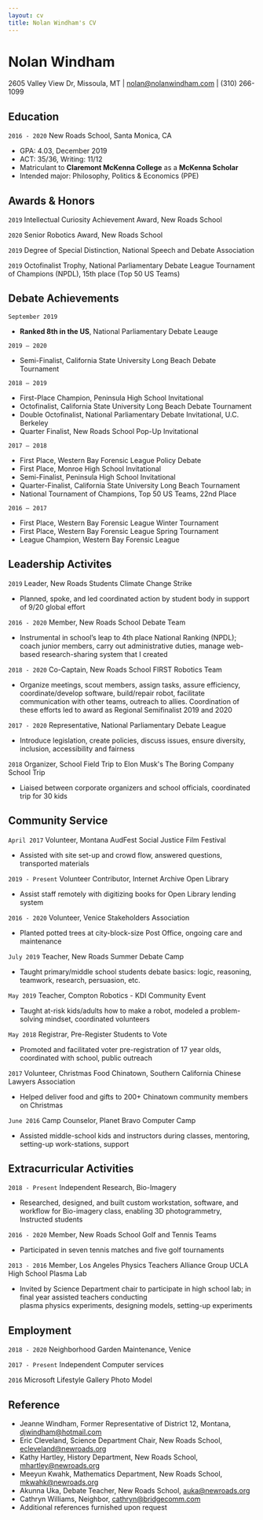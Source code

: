 ```yaml
---
layout: cv
title: Nolan Windham's CV
---
```

# Nolan Windham

<div id="webaddress">
2605 Valley View Dr, Missoula, MT
| <a href="mailto:nolan@nolanwindham.com">nolan@nolanwindham.com</a>
| (310) 266-1099
</div>


## Education

`2016 - 2020`
New Roads School, Santa Monica, CA

- GPA: 4.03, December 2019
- ACT: 35/36, Writing: 11/12
- Matriculant to __Claremont McKenna College__ as a __McKenna Scholar__
- Intended major: Philosophy, Politics & Economics (PPE) 


## Awards & Honors

`2019`
Intellectual Curiosity Achievement Award, New Roads School

`2020`
Senior Robotics Award, New Roads School

`2019`
Degree of Special Distinction, National Speech and Debate Association

`2019`
Octofinalist Trophy, National Parliamentary Debate League Tournament of Champions (NPDL), 15th place (Top 50 US Teams)



## Debate Achievements
`September 2019`
- __Ranked 8th in the US__, National Parliamentary Debate Leauge

`2019 – 2020`
- Semi-Finalist, California State University Long Beach Debate Tournament

`2018 – 2019`
- First-Place Champion, Peninsula High School Invitational
- Octofinalist, California State University Long Beach Debate Tournament
- Double Octofinalist, National Parliamentary Debate Invitational, U.C. Berkeley
- Quarter Finalist, New Roads School Pop-Up Invitational

`2017 – 2018`
- First Place, Western Bay Forensic League Policy Debate
- First Place, Monroe High School Invitational
- Semi-Finalist, Peninsula High School Invitational
- Quarter-Finalist, California State University Long Beach Tournament
- National Tournament of Champions, Top 50 US Teams, 22nd Place

`2016 – 2017`
- First Place, Western Bay Forensic League Winter Tournament 
- First Place, Western Bay Forensic League Spring Tournament
- League Champion, Western Bay Forensic League



## Leadership Activites

`2019`
Leader, New Roads Students Climate Change Strike

- Planned, spoke, and led coordinated action by student body in support of 9/20 global effort

`2016 - 2020`
Member, New Roads School Debate Team

- Instrumental in school’s leap to 4th place National Ranking (NPDL); coach junior members, carry out administrative duties, manage web-based research-sharing system that I created

`2018 - 2020`
Co-Captain, New Roads School FIRST Robotics Team

- Organize meetings, scout members, assign tasks, assure efficiency, coordinate/develop software, build/repair robot, facilitate communication with other teams, outreach to allies. Coordination of these efforts led to award as Regional Semifinalist 2019 and 2020

`2017 - 2020`
Representative, National Parliamentary Debate League

- Introduce legislation, create policies, discuss issues, ensure diversity, inclusion, accessibility and fairness

`2018`
Organizer, School Field Trip to Elon Musk's The Boring Company School Trip

- Liaised between corporate organizers and school officials, coordinated trip for 30 kids


## Community Service

`April 2017`
Volunteer, Montana AudFest Social Justice Film Festival

- Assisted with site set-up and crowd flow, answered questions, transported materials

`2019 - Present`
Volunteer Contributor, Internet Archive Open Library

- Assist staff remotely with digitizing books for Open Library lending system

`2016 - 2020`
Volunteer, Venice Stakeholders Association

- Planted potted trees at city-block-size Post Office, ongoing care and maintenance

`July 2019`
Teacher, New Roads Summer Debate Camp

- Taught primary/middle school students debate basics: logic, reasoning, teamwork, research, persuasion, etc.

`May 2019`
Teacher, Compton Robotics - KDI Community Event

- Taught at-risk kids/adults how to make a robot, modeled a problem-solving mindset, coordinated volunteers 

`May 2018`
Registrar, Pre-Register Students to Vote

- Promoted and facilitated voter pre-registration of 17 year olds, coordinated with school, public outreach

`2017`
Volunteer, Christmas Food Chinatown, Southern California Chinese Lawyers Association

- Helped deliver food and gifts to 200+ Chinatown community members on Christmas

`June 2016`
Camp Counselor, Planet Bravo Computer Camp

- Assisted middle-school kids and instructors during classes, mentoring, setting-up work-stations, support


## Extracurricular Activities

`2018 - Present`
Independent Research, Bio-Imagery

- Researched, designed, and built custom workstation, software, and
workflow for Bio-imagery class, enabling 3D photogrammetry, Instructed students

`2016 - 2020`
Member, New Roads School Golf and Tennis Teams

- Participated in seven tennis matches and five golf tournaments

`2013 - 2016`
Member, Los Angeles Physics Teachers Alliance Group UCLA High School Plasma Lab

- Invited by Science Department chair to participate in high school lab; in final year assisted teachers conducting 	
plasma physics experiments, designing models, setting-up experiments


## Employment

`2018 - 2020`
Neighborhood Garden Maintenance, Venice

`2017 - Present`
Independent Computer services

`2016`
Microsoft Lifestyle Gallery Photo Model


## Reference

- Jeanne Windham, Former Representative of District 12, Montana, <a href="mailto:djwindham@hotmail.com">djwindham@hotmail.com</a>
- Eric Cleveland, Science Department Chair, New Roads School, <a href="mailto:ecleveland@newroads.org">ecleveland@newroads.org</a>
- Kathy Hartley, History Department, New Roads School, <a href="mailto:mhartley@newroads.org">mhartley@newroads.org</a>
- Meeyun Kwahk, Mathematics Department, New Roads School, <a href="mailto:mkwahk@newroads.org">mkwahk@newroads.org</a>
- Akunna Uka, Debate Teacher, New Roads School, <a href="mailto:auka@newroads.org">auka@newroads.org</a>
- Cathryn Williams, Neighbor, <a href="mailto:cathryn@bridgecomm.com">cathryn@bridgecomm.com</a>
- Additional references furnished upon request

<!-- ### Footer

Last updated: Aug. 10, 2020 -->
